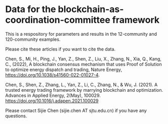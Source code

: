# Data for the blockchain-as-coordination-committee framework
This is a respository for parameters and results in the 12-community and 120-community examples.

Please cite these articles if you want to cite the data.

Chen, S., Mi, H., Ping, J., Yan, Z., Shen, Z., Liu, X., Zhang, N., Xia, Q., Kang, C., (2022), A blockchain consensus mechanism that uses Proof of Solution to optimize energy dispatch and trading, Nature Energy, https://doi.org/10.1038/s41560-022-01027-4.

Chen, S., Shen, Z., Zhang, L., Yan, Z., Li, C., Zhang, N., & Wu, J. (2021). A trusted energy trading framework by marrying blockchain and optimization. Advances in Applied Energy, 2(May), 100029. https://doi.org/10.1016/j.adapen.2021.100029

Please contact Sijie Chen (sijie.chen AT sjtu.edu.cn) if you have any questions.
